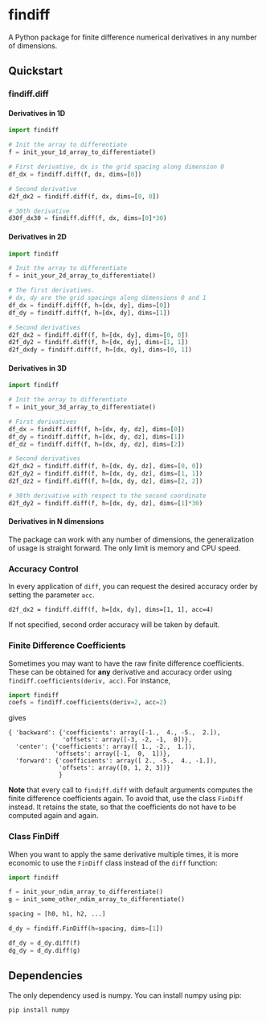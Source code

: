 # findiff
A Python package for finite difference numerical derivatives in
any number of dimensions.

## Quickstart


### findiff.diff

#### Derivatives in 1D

```python
import findiff

# Init the array to differentiate
f = init_your_1d_array_to_differentiate()

# First derivative, dx is the grid spacing along dimension 0
df_dx = findiff.diff(f, dx, dims=[0])

# Second derivative
d2f_dx2 = findiff.diff(f, dx, dims=[0, 0])

# 30th derivative
d30f_dx30 = findiff.diff(f, dx, dims=[0]*30)
```

#### Derivatives in 2D

```python
import findiff

# Init the array to differentiate
f = init_your_2d_array_to_differentiate()

# The first derivatives.
# dx, dy are the grid spacings along dimensions 0 and 1
df_dx = findiff.diff(f, h=[dx, dy], dims=[0])
df_dy = findiff.diff(f, h=[dx, dy], dims=[1])

# Second derivatives
d2f_dx2 = findiff.diff(f, h=[dx, dy], dims=[0, 0])
d2f_dy2 = findiff.diff(f, h=[dx, dy], dims=[1, 1])
d2f_dxdy = findiff.diff(f, h=[dx, dy], dims=[0, 1])

```

#### Derivatives in 3D

```python
import findiff

# Init the array to differentiate
f = init_your_3d_array_to_differentiate()

# First derivatives
df_dx = findiff.diff(f, h=[dx, dy, dz], dims=[0])
df_dy = findiff.diff(f, h=[dx, dy, dz], dims=[1])
df_dz = findiff.diff(f, h=[dx, dy, dz], dims=[2])

# Second derivatives
d2f_dx2 = findiff.diff(f, h=[dx, dy, dz], dims=[0, 0])
d2f_dy2 = findiff.diff(f, h=[dx, dy, dz], dims=[1, 1])
d2f_dz2 = findiff.diff(f, h=[dx, dy, dz], dims=[2, 2])

# 30th derivative with respect to the second coordinate
d2f_dy2 = findiff.diff(f, h=[dx, dy, dz], dims=[1]*30)

```

#### Derivatives in N dimensions

The package can work with any number of dimensions, the generalization
of usage is straight forward. The only limit is memory and CPU speed.


### Accuracy Control

In every application of `diff`, you can request the desired accuracy
order by setting the parameter `acc`. 

```
d2f_dx2 = findiff.diff(f, h=[dx, dy], dims=[1, 1], acc=4)
```

If not specified, second order accuracy will be taken by default.


### Finite Difference Coefficients

Sometimes you may want to have the raw finite difference coefficients.
These can be obtained for __any__ derivative and accuracy order
using `findiff.coefficients(deriv, acc)`. For instance,

```python
import findiff
coefs = findiff.coefficients(deriv=2, acc=2)
```

gives

```
{ 'backward': {'coefficients': array([-1.,  4., -5.,  2.]),
               'offsets': array([-3, -2, -1,  0])},
  'center': {'coefficients': array([ 1., -2.,  1.]),
             'offsets': array([-1,  0,  1])},
  'forward': {'coefficients': array([ 2., -5.,  4., -1.]),
              'offsets': array([0, 1, 2, 3])}
              }
```

__Note__ that every call to `findiff.diff` with default arguments
computes the finite difference coefficients again. To avoid that, use
the class `FinDiff` instead. It retains the state, so that the coefficients
do not have to be computed again and again.

### Class FinDiff

When you want to apply the same derivative multiple times, it is more
economic to use the `FinDiff` class instead of the `diff` function:

```python
import findiff

f = init_your_ndim_array_to_differentiate()
g = init_some_other_ndim_array_to_differentiate()

spacing = [h0, h1, h2, ...]

d_dy = findiff.FinDiff(h=spacing, dims=[1])

df_dy = d_dy.diff(f)
dg_dy = d_dy.diff(g)

```


## Dependencies

The only dependency used is numpy. You can install numpy using pip:

```
pip install numpy
```

